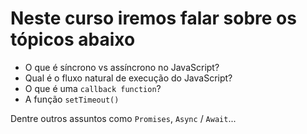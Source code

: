 # Neste curso iremos falar sobre os tópicos abaixo

- O que é síncrono vs assíncrono no JavaScript?
- Qual é o fluxo natural de execução do JavaScript?
- O que é uma `callback function`?
- A função `setTimeout()`

Dentre outros assuntos como `Promises`, `Async` / `Await`...
